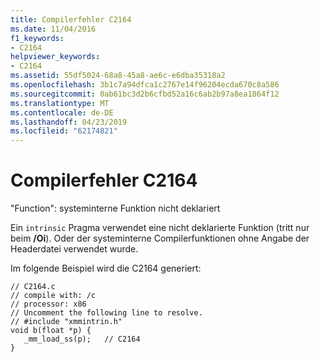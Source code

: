 ```yaml
---
title: Compilerfehler C2164
ms.date: 11/04/2016
f1_keywords:
- C2164
helpviewer_keywords:
- C2164
ms.assetid: 55df5024-68a8-45a8-ae6c-e6dba35318a2
ms.openlocfilehash: 3b1c7a94dfca1c2767e14f96204ecda670c8a586
ms.sourcegitcommit: 0ab61bc3d2b6cfbd52a16c6ab2b97a8ea1864f12
ms.translationtype: MT
ms.contentlocale: de-DE
ms.lasthandoff: 04/23/2019
ms.locfileid: "62174821"
---
```

# <a name="compiler-error-c2164"></a>Compilerfehler C2164

"Function": systeminterne Funktion nicht deklariert

Ein `intrinsic` Pragma verwendet eine nicht deklarierte Funktion (tritt nur beim **/Oi**). Oder der systeminterne Compilerfunktionen ohne Angabe der Headerdatei verwendet wurde.

Im folgende Beispiel wird die C2164 generiert:

```
// C2164.c
// compile with: /c
// processor: x86
// Uncomment the following line to resolve.
// #include "xmmintrin.h"
void b(float *p) {
   _mm_load_ss(p);   // C2164
}
```